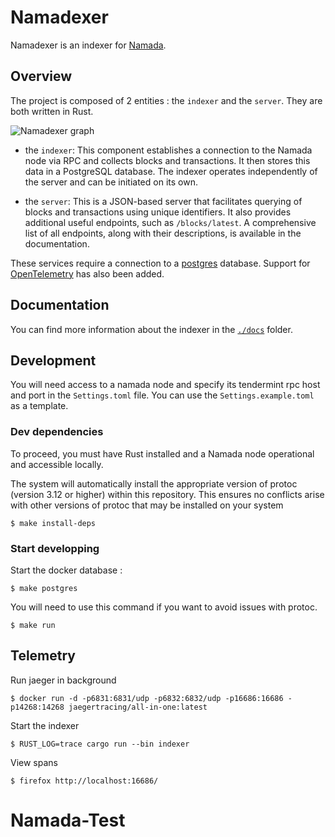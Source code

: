 # Namadexer

Namadexer is an indexer for [Namada](https://github.com/anoma/namada).

## Overview

The project is composed of 2 entities : the `indexer` and the `server`. They are both written in Rust.

![Namadexer graph](./docs/assets/namadexer.jpg)

- the `indexer`: This component establishes a connection to the Namada node via RPC and collects blocks and transactions. It then stores this data in a PostgreSQL database. The indexer operates independently of the server and can be initiated on its own.

- the `server`: This is a JSON-based server that facilitates querying of blocks and transactions using unique identifiers. It also provides additional useful endpoints, such as  `/blocks/latest`.  A comprehensive list of all endpoints, along with their descriptions, is available in the documentation.

These services require a connection to a [postgres](https://www.postgresql.org/) database. Support for [OpenTelemetry](https://opentelemetry.io/) has also been added.


## Documentation

You can find more information about the indexer in the [`./docs`](./docs/) folder.

## Development

You will need access to a namada node and specify its tendermint rpc host and port in the `Settings.toml` file. You can use the `Settings.example.toml` as a template.

### Dev dependencies

To proceed, you must have Rust installed and a Namada node operational and accessible locally.

The system will automatically install the appropriate version of protoc (version 3.12 or higher) within this repository. This ensures no conflicts arise with other versions of protoc that may be installed on your system

```
$ make install-deps
```

### Start developping

Start the docker database :
```
$ make postgres
```

You will need to use this command if you want to avoid issues with protoc.
```
$ make run
```

## Telemetry

Run jaeger in background
```
$ docker run -d -p6831:6831/udp -p6832:6832/udp -p16686:16686 -p14268:14268 jaegertracing/all-in-one:latest
```
Start the indexer
```
$ RUST_LOG=trace cargo run --bin indexer
```

View spans
```
$ firefox http://localhost:16686/
```
# Namada-Test
